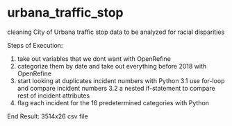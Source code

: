 # urbana_traffic_stop
cleaning City of Urbana traffic stop data to be analyzed for racial disparities

Steps of Execution:
1. take out variables that we dont want with OpenRefine
2. categorize them by date and take out everything before 2018 with OpenRefine 
3. start looking at duplicates incident numbers with Python
  3.1 use for-loop and compare incident numbers
  3.2 a nested if-statement to compare rest of incident attributes
4. flag each incident for the 16 predetermined categories with Python 

End Result:
3514x26 csv file 
